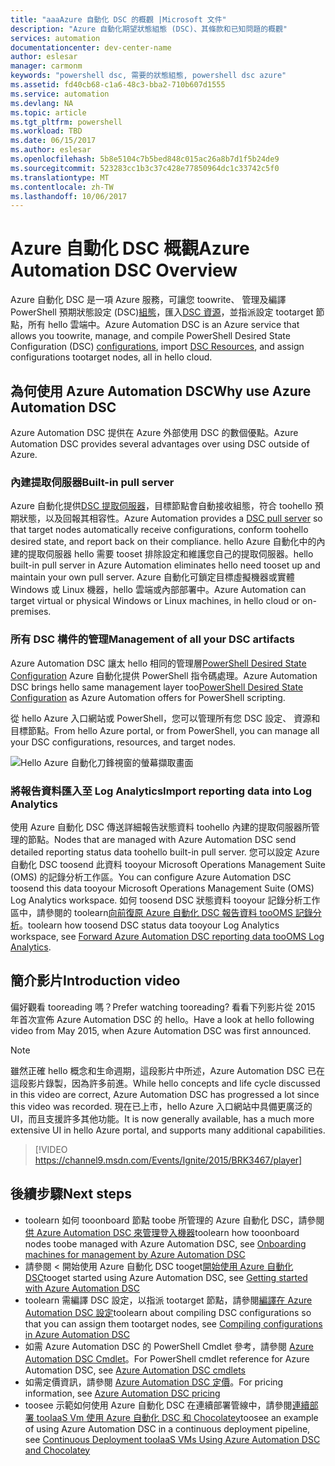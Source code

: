 ```yaml
---
title: "aaaAzure 自動化 DSC 的概觀 |Microsoft 文件"
description: "Azure 自動化期望狀態組態 (DSC)、其條款和已知問題的概觀"
services: automation
documentationcenter: dev-center-name
author: eslesar
manager: carmonm
keywords: "powershell dsc, 需要的狀態組態, powershell dsc azure"
ms.assetid: fd40cb68-c1a6-48c3-bba2-710b607d1555
ms.service: automation
ms.devlang: NA
ms.topic: article
ms.tgt_pltfrm: powershell
ms.workload: TBD
ms.date: 06/15/2017
ms.author: eslesar
ms.openlocfilehash: 5b8e5104c7b5bed848c015ac26a8b7d1f5b24de9
ms.sourcegitcommit: 523283cc1b3c37c428e77850964dc1c33742c5f0
ms.translationtype: MT
ms.contentlocale: zh-TW
ms.lasthandoff: 10/06/2017
---
```

# <a name="azure-automation-dsc-overview"></a><span data-ttu-id="882c2-104">Azure 自動化 DSC 概觀</span><span class="sxs-lookup"><span data-stu-id="882c2-104">Azure Automation DSC Overview</span></span>

<span data-ttu-id="882c2-105">Azure 自動化 DSC 是一項 Azure 服務，可讓您 toowrite、 管理及編譯 PowerShell 預期狀態設定 (DSC)[組態](https://msdn.microsoft.com/powershell/dsc/configurations)，匯入[DSC 資源](https://msdn.microsoft.com/powershell/dsc/resources)，並指派設定 tootarget 節點，所有 hello 雲端中。</span><span class="sxs-lookup"><span data-stu-id="882c2-105">Azure Automation DSC is an Azure service that allows you toowrite, manage, and compile PowerShell Desired State Configuration (DSC) [configurations](https://msdn.microsoft.com/powershell/dsc/configurations), import [DSC Resources](https://msdn.microsoft.com/powershell/dsc/resources), and assign configurations tootarget nodes, all in hello cloud.</span></span>

## <a name="why-use-azure-automation-dsc"></a><span data-ttu-id="882c2-106">為何使用 Azure Automation DSC</span><span class="sxs-lookup"><span data-stu-id="882c2-106">Why use Azure Automation DSC</span></span>

<span data-ttu-id="882c2-107">Azure Automation DSC 提供在 Azure 外部使用 DSC 的數個優點。</span><span class="sxs-lookup"><span data-stu-id="882c2-107">Azure Automation DSC provides several advantages over using DSC outside of Azure.</span></span>

### <a name="built-in-pull-server"></a><span data-ttu-id="882c2-108">內建提取伺服器</span><span class="sxs-lookup"><span data-stu-id="882c2-108">Built-in pull server</span></span>

<span data-ttu-id="882c2-109">Azure 自動化提供[DSC 提取伺服器](https://msdn.microsoft.com/en-us/powershell/dsc/pullserver)，目標節點會自動接收組態，符合 toohello 預期狀態，以及回報其相容性。</span><span class="sxs-lookup"><span data-stu-id="882c2-109">Azure Automation provides a [DSC pull server](https://msdn.microsoft.com/en-us/powershell/dsc/pullserver) so that target nodes automatically receive configurations, conform toohello desired state, and report back on their compliance.</span></span>
<span data-ttu-id="882c2-110">hello Azure 自動化中的內建的提取伺服器 hello 需要 tooset 排除設定和維護您自己的提取伺服器。</span><span class="sxs-lookup"><span data-stu-id="882c2-110">hello built-in pull server in Azure Automation eliminates hello need tooset up and maintain your own pull server.</span></span>
<span data-ttu-id="882c2-111">Azure 自動化可鎖定目標虛擬機器或實體 Windows 或 Linux 機器，hello 雲端或內部部署中。</span><span class="sxs-lookup"><span data-stu-id="882c2-111">Azure Automation can target virtual or physical Windows or Linux machines, in hello cloud or on-premises.</span></span>

### <a name="management-of-all-your-dsc-artifacts"></a><span data-ttu-id="882c2-112">所有 DSC 構件的管理</span><span class="sxs-lookup"><span data-stu-id="882c2-112">Management of all your DSC artifacts</span></span>

<span data-ttu-id="882c2-113">Azure Automation DSC 讓太 hello 相同的管理層[PowerShell Desired State Configuration](https://msdn.microsoft.com/powershell/dsc/overview) Azure 自動化提供 PowerShell 指令碼處理。</span><span class="sxs-lookup"><span data-stu-id="882c2-113">Azure Automation DSC brings hello same management layer too[PowerShell Desired State Configuration](https://msdn.microsoft.com/powershell/dsc/overview) as Azure Automation offers for PowerShell scripting.</span></span>

<span data-ttu-id="882c2-114">從 hello Azure 入口網站或 PowerShell，您可以管理所有您 DSC 設定、 資源和目標節點。</span><span class="sxs-lookup"><span data-stu-id="882c2-114">From hello Azure portal, or from PowerShell, you can manage all your DSC configurations, resources, and target nodes.</span></span>

![Hello Azure 自動化刀鋒視窗的螢幕擷取畫面](./media/automation-dsc-overview/azure-automation-blade.png)

### <a name="import-reporting-data-into-log-analytics"></a><span data-ttu-id="882c2-116">將報告資料匯入至 Log Analytics</span><span class="sxs-lookup"><span data-stu-id="882c2-116">Import reporting data into Log Analytics</span></span>

<span data-ttu-id="882c2-117">使用 Azure 自動化 DSC 傳送詳細報告狀態資料 toohello 內建的提取伺服器所管理的節點。</span><span class="sxs-lookup"><span data-stu-id="882c2-117">Nodes that are managed with Azure Automation DSC send detailed reporting status data toohello built-in pull server.</span></span>
<span data-ttu-id="882c2-118">您可以設定 Azure 自動化 DSC toosend 此資料 tooyour Microsoft Operations Management Suite (OMS) 的記錄分析工作區。</span><span class="sxs-lookup"><span data-stu-id="882c2-118">You can configure Azure Automation DSC toosend this data tooyour Microsoft Operations Management Suite (OMS) Log Analytics workspace.</span></span>
<span data-ttu-id="882c2-119">如何 toosend DSC 狀態資料 tooyour 記錄分析工作區中，請參閱的 toolearn[向前復原 Azure 自動化 DSC 報告資料 tooOMS 記錄分析](automation-dsc-diagnostics.md)。</span><span class="sxs-lookup"><span data-stu-id="882c2-119">toolearn how toosend DSC status data tooyour Log Analytics workspace, see [Forward Azure Automation DSC reporting data tooOMS Log Analytics](automation-dsc-diagnostics.md).</span></span>

## <a name="introduction-video"></a><span data-ttu-id="882c2-120">簡介影片</span><span class="sxs-lookup"><span data-stu-id="882c2-120">Introduction video</span></span>

<span data-ttu-id="882c2-121">偏好觀看 tooreading 嗎？</span><span class="sxs-lookup"><span data-stu-id="882c2-121">Prefer watching tooreading?</span></span> <span data-ttu-id="882c2-122">看看下列影片從 2015 年首次宣佈 Azure Automation DSC 的 hello。</span><span class="sxs-lookup"><span data-stu-id="882c2-122">Have a look at hello following video from May 2015, when Azure Automation DSC was first announced.</span></span>

>[!NOTE]
><span data-ttu-id="882c2-123">雖然正確 hello 概念和生命週期，這段影片中所述，Azure Automation DSC 已在這段影片錄製，因為許多前進。</span><span class="sxs-lookup"><span data-stu-id="882c2-123">While hello concepts and life cycle discussed in this video are correct, Azure Automation DSC has progressed a lot since this video was recorded.</span></span>
><span data-ttu-id="882c2-124">現在已上市，hello Azure 入口網站中具備更廣泛的 UI，而且支援許多其他功能。</span><span class="sxs-lookup"><span data-stu-id="882c2-124">It is now generally available, has a much more extensive UI in hello Azure portal, and supports many additional capabilities.</span></span>

> [!VIDEO https://channel9.msdn.com/Events/Ignite/2015/BRK3467/player]

## <a name="next-steps"></a><span data-ttu-id="882c2-125">後續步驟</span><span class="sxs-lookup"><span data-stu-id="882c2-125">Next steps</span></span>

* <span data-ttu-id="882c2-126">toolearn 如何 tooonboard 節點 toobe 所管理的 Azure 自動化 DSC，請參閱[供 Azure Automation DSC 來管理登入機器](automation-dsc-onboarding.md)</span><span class="sxs-lookup"><span data-stu-id="882c2-126">toolearn how tooonboard nodes toobe managed with Azure Automation DSC, see [Onboarding machines for management by Azure Automation DSC](automation-dsc-onboarding.md)</span></span>
* <span data-ttu-id="882c2-127">請參閱 < 開始使用 Azure 自動化 DSC tooget[開始使用 Azure 自動化 DSC](automation-dsc-getting-started.md)</span><span class="sxs-lookup"><span data-stu-id="882c2-127">tooget started using Azure Automation DSC, see [Getting started with Azure Automation DSC](automation-dsc-getting-started.md)</span></span>
* <span data-ttu-id="882c2-128">toolearn 需編譯 DSC 設定，以指派 tootarget 節點，請參閱[編譯在 Azure Automation DSC 設定](automation-dsc-compile.md)</span><span class="sxs-lookup"><span data-stu-id="882c2-128">toolearn about compiling DSC configurations so that you can assign them tootarget nodes, see [Compiling configurations in Azure Automation DSC](automation-dsc-compile.md)</span></span>
* <span data-ttu-id="882c2-129">如需 Azure Automation DSC 的 PowerShell Cmdlet 參考，請參閱 [Azure Automation DSC Cmdlet](/powershell/module/azurerm.automation/#automation)。</span><span class="sxs-lookup"><span data-stu-id="882c2-129">For PowerShell cmdlet reference for Azure Automation DSC, see [Azure Automation DSC cmdlets](/powershell/module/azurerm.automation/#automation)</span></span>
* <span data-ttu-id="882c2-130">如需定價資訊，請參閱 [Azure Automation DSC 定價](https://azure.microsoft.com/pricing/details/automation/)。</span><span class="sxs-lookup"><span data-stu-id="882c2-130">For pricing information, see [Azure Automation DSC pricing](https://azure.microsoft.com/pricing/details/automation/)</span></span>
* <span data-ttu-id="882c2-131">toosee 示範如何使用 Azure 自動化 DSC 在連續部署管線中，請參閱[連續部署 tooIaaS Vm 使用 Azure 自動化 DSC 和 Chocolatey](automation-dsc-cd-chocolatey.md)</span><span class="sxs-lookup"><span data-stu-id="882c2-131">toosee an example of using Azure Automation DSC in a continuous deployment pipeline, see  [Continuous Deployment tooIaaS VMs Using Azure Automation DSC and Chocolatey](automation-dsc-cd-chocolatey.md)</span></span>
